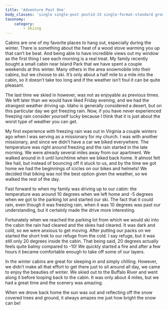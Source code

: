 ```yaml
---
title: 'Adventure Post One'
body_classes: 'single single-post postid-15 single-format-standard group-adventure-posts'
taxonomy:
    category:
        - Skiing
---
```


Cabins are one of my favorite places to hang out, especially during the winter. There is something about the heat of a wood stove warming you up that can’t be beat. And being able to have incredible views out my window as the first thing I see each morning is a real treat. My family recently bought a small cabin near Island Park that we have spent a couple weekends at this winter. Many others in the area snowmobile into their cabins, but we choose to ski. It’s only about a half mile to a mile into the cabin, so it doesn’t take too long and if the weather isn’t foul it can be quite pleasant.

The last time we skied in however, was not as enjoyable as previous times. We left later than we would have liked Friday evening, and we had the strangest weather driving up. Idaho is generally considered a desert, but on this particular day we got freezing rain. Now, if you have never experienced freezing rain consider yourself lucky because I think that it is just about the worst type of weather you can get.

My first experience with freezing rain was out in Virginia a couple winters ago when I was serving as a missionary for my church. I was with another missionary, and since we didn’t have a car we biked everywhere. The temperature was right around freezing and the rain started in the late morning. We were already several miles away from our apartment. We walked around in it until lunchtime when we biked back home. It almost felt like hail, but instead of bouncing off it stuck to us, and by the time we got home we had the beginnings of icicles on our bikes and helmets! We decided that biking was not the best option given the weather, so we walked the rest of the day.

Fast forward to when my family was driving up to our cabin: the temperature was around 10 degrees when we left home and -5 degrees when we got to the parking lot and started our ski. The fact that it could rain, even though it was freezing rain, when it was 10 degrees was past our understanding, but it certainly made the drive more interesting.

Fortunately when we reached the parking lot from which we would ski into the cabin the rain had cleared and the skies had cleared. It was dark and cold, so we were anxious to get moving. After putting our packs on we started the short trek to our refuge from the cold. I say refuge, but it was still only 20 degrees inside the cabin. That being said, 20 degrees actually feels quite balmy compared to -10! We quickly started a fire and after a few hours it became comfortable enough to take off some of our layers. 

In the winter cabins are great for sleeping in and simply chilling. However, we didn’t make all that effort to get there just to sit around all day, we came to enjoy the beauties of winter. We skied out to the Buffalo River and went along it before looping back to the cabin. It was only about 4 miles, but we had a great time and the scenery was amazing. 

When we drove back home the sun was out and reflecting off the snow covered trees and ground, it always amazes me just how bright the snow can be! 